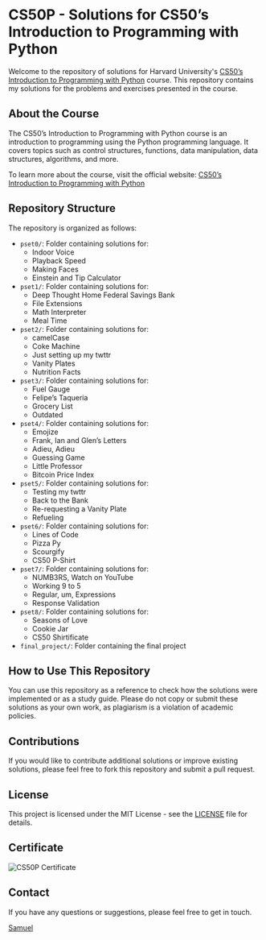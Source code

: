 # CS50P - Solutions for CS50’s Introduction to Programming with Python

Welcome to the repository of solutions for Harvard University's [CS50’s Introduction to Programming with Python](https://cs50.harvard.edu/python/2022/) course. This repository contains my solutions for the problems and exercises presented in the course.

## About the Course

The CS50’s Introduction to Programming with Python course is an introduction to programming using the Python programming language. It covers topics such as control structures, functions, data manipulation, data structures, algorithms, and more.

To learn more about the course, visit the official website: [CS50’s Introduction to Programming with Python](https://cs50.harvard.edu/python/2022/)

## Repository Structure

The repository is organized as follows:

- `pset0/`: Folder containing solutions for:
  - Indoor Voice
  - Playback Speed
  - Making Faces
  - Einstein and Tip Calculator
- `pset1/`: Folder containing solutions for:
  - Deep Thought Home Federal Savings Bank
  - File Extensions
  - Math Interpreter
  - Meal Time
- `pset2/`: Folder containing solutions for:
  - camelCase
  - Coke Machine
  - Just setting up my twttr
  - Vanity Plates
  - Nutrition Facts
- `pset3/`: Folder containing solutions for:
  - Fuel Gauge
  - Felipe’s Taqueria
  - Grocery List
  - Outdated
- `pset4/`: Folder containing solutions for:
  - Emojize
  - Frank, Ian and Glen’s Letters
  - Adieu, Adieu
  - Guessing Game
  - Little Professor
  - Bitcoin Price Index
- `pset5/`: Folder containing solutions for:
  - Testing my twttr
  - Back to the Bank
  - Re-requesting a Vanity Plate
  - Refueling
- `pset6/`: Folder containing solutions for:
  - Lines of Code
  - Pizza Py
  - Scourgify
  - CS50 P-Shirt
- `pset7/`: Folder containing solutions for:
  -  NUMB3RS, Watch on YouTube
  -  Working 9 to 5
  -  Regular, um, Expressions
  -  Response Validation
- `pset8/`: Folder containing solutions for:
  - Seasons of Love
  - Cookie Jar
  - CS50 Shirtificate
- `final_project/`: Folder containing the final project

## How to Use This Repository

You can use this repository as a reference to check how the solutions were implemented or as a study guide. Please do not copy or submit these solutions as your own work, as plagiarism is a violation of academic policies.

## Contributions

If you would like to contribute additional solutions or improve existing solutions, please feel free to fork this repository and submit a pull request.

## License

This project is licensed under the MIT License - see the [LICENSE](LICENSE) file for details.

## Certificate

![CS50P Certificate](https://cs50.harvard.edu/certificates/d3a18cb1-62fb-40ea-ba81-463dde63d763.png?size=letter)

## Contact

If you have any questions or suggestions, please feel free to get in touch.

[Samuel](https://github.com/samuelpndx)
